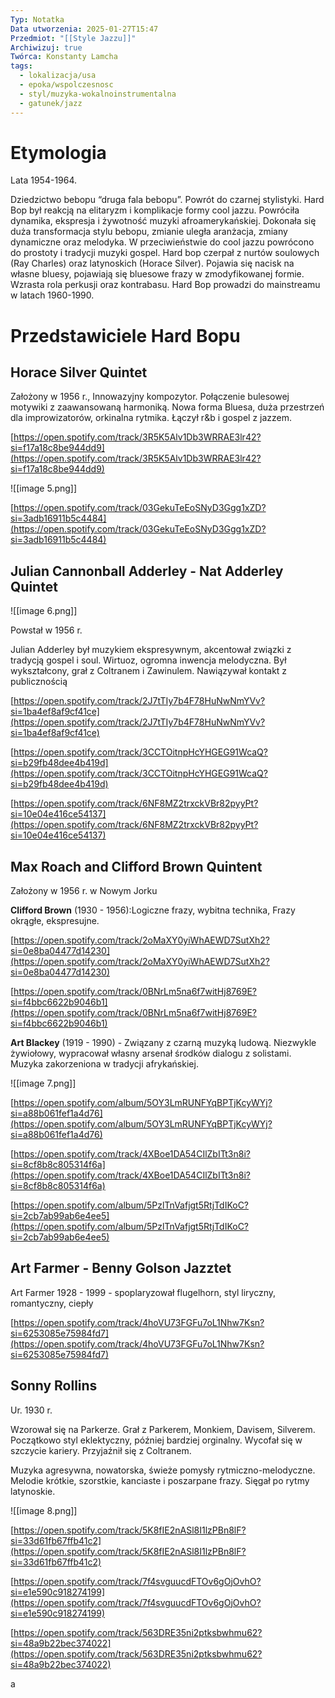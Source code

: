 ```yaml
---
Typ: Notatka
Data utworzenia: 2025-01-27T15:47
Przedmiot: "[[Style Jazzu]]"
Archiwizuj: true
Twórca: Konstanty Lamcha
tags:
  - lokalizacja/usa
  - epoka/wspolczesnosc
  - styl/muzyka-wokalnoinstrumentalna
  - gatunek/jazz
---
```

# Etymologia

Lata 1954-1964.

Dziedzictwo bebopu “druga fala bebopu”. Powrót do czarnej stylistyki. Hard Bop był reakcją na elitaryzm i komplikacje formy cool jazzu. Powróciła dynamika, ekspresja i żywotność muzyki afroamerykańskiej. Dokonała się duża transformacja stylu bebopu, zmianie uległa aranżacja, zmiany dynamiczne oraz melodyka. W przeciwieństwie do cool jazzu powrócono do prostoty i tradycji muzyki gospel. Hard bop czerpał z nurtów soulowych (Ray Charles) oraz latynoskich (Horace Silver). Pojawia się nacisk na własne bluesy, pojawiają się bluesowe frazy w zmodyfikowanej formie. Wzrasta rola perkusji oraz kontrabasu. Hard Bop prowadzi do mainstreamu w latach 1960-1990.

# Przedstawiciele Hard Bopu

## Horace Silver Quintet

Założony w 1956 r., Innowazyjny kompozytor. Połączenie bulesowej motywiki z zaawansowaną harmoniką. Nowa forma Bluesa, duża przestrzeń dla improwizatorów, orkinalna rytmika. Łączył r&b i gospel z jazzem.

  

[https://open.spotify.com/track/3R5K5Alv1Db3WRRAE3lr42?si=f17a18c8be944dd9](https://open.spotify.com/track/3R5K5Alv1Db3WRRAE3lr42?si=f17a18c8be944dd9)

![[image 5.png]]

  

[https://open.spotify.com/track/03GekuTeEoSNyD3Ggg1xZD?si=3adb16911b5c4484](https://open.spotify.com/track/03GekuTeEoSNyD3Ggg1xZD?si=3adb16911b5c4484)

## Julian Cannonball Adderley - Nat Adderley Quintet

![[image 6.png]]

Powstał w 1956 r.

Julian Adderley był muzykiem ekspresywnym, akcentował związki z tradycją gospel i soul. Wirtuoz, ogromna inwencja melodyczna. Był wykształcony, grał z Coltranem i Zawinulem. Nawiązywał kontakt z publicznością

  

[https://open.spotify.com/track/2J7tTIy7b4F78HuNwNmYVv?si=1ba4ef8af9cf41ce](https://open.spotify.com/track/2J7tTIy7b4F78HuNwNmYVv?si=1ba4ef8af9cf41ce)

[https://open.spotify.com/track/3CCTOitnpHcYHGEG91WcaQ?si=b29fb48dee4b419d](https://open.spotify.com/track/3CCTOitnpHcYHGEG91WcaQ?si=b29fb48dee4b419d)

[https://open.spotify.com/track/6NF8MZ2trxckVBr82pyyPt?si=10e04e416ce54137](https://open.spotify.com/track/6NF8MZ2trxckVBr82pyyPt?si=10e04e416ce54137)

## Max Roach and Clifford Brown Quintent

Założony w 1956 r. w Nowym Jorku

**Clifford Brown** (1930 - 1956):Logiczne frazy, wybitna technika, Frazy okrągłe, ekspresujne.

[https://open.spotify.com/track/2oMaXY0yiWhAEWD7SutXh2?si=0e8ba04477d14230](https://open.spotify.com/track/2oMaXY0yiWhAEWD7SutXh2?si=0e8ba04477d14230)

[https://open.spotify.com/track/0BNrLm5na6f7witHj8769E?si=f4bbc6622b9046b1](https://open.spotify.com/track/0BNrLm5na6f7witHj8769E?si=f4bbc6622b9046b1)

**Art Blackey** (1919 - 1990) - Związany z czarną muzyką ludową. Niezwykle żywiołowy, wypracował własny arsenał środków dialogu z solistami. Muzyka zakorzeniona w tradycji afrykańskiej.

![[image 7.png]]

[https://open.spotify.com/album/5OY3LmRUNFYqBPTjKcyWYj?si=a88b061fef1a4d76](https://open.spotify.com/album/5OY3LmRUNFYqBPTjKcyWYj?si=a88b061fef1a4d76)

[https://open.spotify.com/track/4XBoe1DA54CIlZbITt3n8i?si=8cf8b8c805314f6a](https://open.spotify.com/track/4XBoe1DA54CIlZbITt3n8i?si=8cf8b8c805314f6a)

[https://open.spotify.com/album/5PzlTnVafjgt5RtjTdIKoC?si=2cb7ab99ab6e4ee5](https://open.spotify.com/album/5PzlTnVafjgt5RtjTdIKoC?si=2cb7ab99ab6e4ee5)

## Art Farmer - Benny Golson Jazztet

Art Farmer 1928 - 1999 - spoplaryzował flugelhorn, styl liryczny, romantyczny, ciepły

[https://open.spotify.com/track/4hoVU73FGFu7oL1Nhw7Ksn?si=6253085e75984fd7](https://open.spotify.com/track/4hoVU73FGFu7oL1Nhw7Ksn?si=6253085e75984fd7)

## Sonny Rollins

Ur. 1930 r.

Wzorował się na Parkerze. Grał z Parkerem, Monkiem, Davisem, Silverem. Początkowo styl eklektyczny, później bardziej orginalny. Wycofał się w szczycie kariery. Przyjaźnił się z Coltranem.

Muzyka agresywna, nowatorska, świeże pomysły rytmiczno-melodyczne. Melodie krótkie, szorstkie, kanciaste i poszarpane frazy. Sięgał po rytmy latynoskie.

![[image 8.png]]

[https://open.spotify.com/track/5K8fIE2nASl8I1lzPBn8lF?si=33d61fb67ffb41c2](https://open.spotify.com/track/5K8fIE2nASl8I1lzPBn8lF?si=33d61fb67ffb41c2)

[https://open.spotify.com/track/7f4svguucdFTOv6gOjOvhO?si=e1e590c918274199](https://open.spotify.com/track/7f4svguucdFTOv6gOjOvhO?si=e1e590c918274199)

[https://open.spotify.com/track/563DRE35ni2ptksbwhmu62?si=48a9b22bec374022](https://open.spotify.com/track/563DRE35ni2ptksbwhmu62?si=48a9b22bec374022)

a